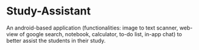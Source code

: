 # Study-Assistant
An android-based application (functionalities: image to text scanner, web-view of google search, notebook, calculator, to-do list, in-app chat) to better assist the students in their study.
